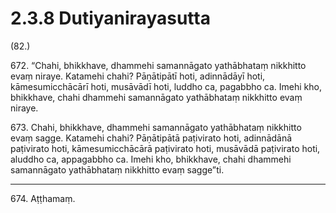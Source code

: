 

# 2.3.8 Dutiyanirayasutta




(82.)

672\. “Chahi, bhikkhave, dhammehi samannāgato yathābhataṃ nikkhitto evaṃ niraye. Katamehi chahi? Pāṇātipātī hoti, adinnādāyī hoti, kāmesumicchācārī hoti, musāvādī hoti, luddho ca, pagabbho ca. Imehi kho, bhikkhave, chahi dhammehi samannāgato yathābhataṃ nikkhitto evaṃ niraye.

673\. Chahi, bhikkhave, dhammehi samannāgato yathābhataṃ nikkhitto evaṃ sagge. Katamehi chahi? Pāṇātipātā paṭivirato hoti, adinnādānā paṭivirato hoti, kāmesumicchācārā paṭivirato hoti, musāvādā paṭivirato hoti, aluddho ca, appagabbho ca. Imehi kho, bhikkhave, chahi dhammehi samannāgato yathābhataṃ nikkhitto evaṃ sagge”ti.

---

674\. Aṭṭhamaṃ.





